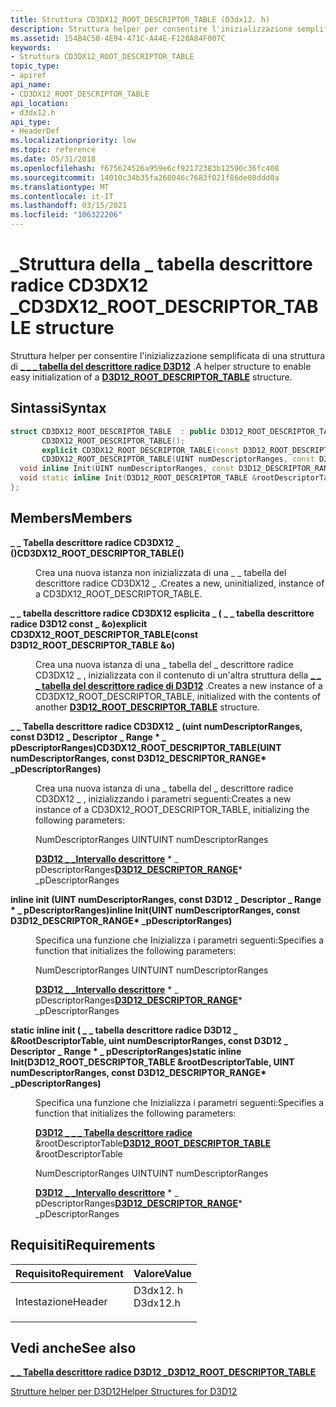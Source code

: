 ```yaml
---
title: Struttura CD3DX12_ROOT_DESCRIPTOR_TABLE (D3dx12. h)
description: Struttura helper per consentire l'inizializzazione semplificata di una \_ \_ struttura di tabella del descrittore radice D3D12 \_ .
ms.assetid: 154B4C50-4E94-471C-A44E-F120A84F007C
keywords:
- Struttura CD3DX12_ROOT_DESCRIPTOR_TABLE
topic_type:
- apiref
api_name:
- CD3DX12_ROOT_DESCRIPTOR_TABLE
api_location:
- d3dx12.h
api_type:
- HeaderDef
ms.localizationpriority: low
ms.topic: reference
ms.date: 05/31/2018
ms.openlocfilehash: f675624526a959e6cf92172383b12590c36fc408
ms.sourcegitcommit: 14010c34b35fa268046c7683f021f86de08ddd0a
ms.translationtype: MT
ms.contentlocale: it-IT
ms.lasthandoff: 03/15/2021
ms.locfileid: "106322206"
---
```

# <a name="cd3dx12_root_descriptor_table-structure"></a><span data-ttu-id="8edfd-104">\_Struttura della \_ tabella descrittore radice CD3DX12 \_</span><span class="sxs-lookup"><span data-stu-id="8edfd-104">CD3DX12\_ROOT\_DESCRIPTOR\_TABLE structure</span></span>

<span data-ttu-id="8edfd-105">Struttura helper per consentire l'inizializzazione semplificata di una struttura di [**\_ \_ \_ tabella del descrittore radice D3D12**](/windows/desktop/api/d3d12/ns-d3d12-d3d12_root_descriptor_table) .</span><span class="sxs-lookup"><span data-stu-id="8edfd-105">A helper structure to enable easy initialization of a [**D3D12\_ROOT\_DESCRIPTOR\_TABLE**](/windows/desktop/api/d3d12/ns-d3d12-d3d12_root_descriptor_table) structure.</span></span>

## <a name="syntax"></a><span data-ttu-id="8edfd-106">Sintassi</span><span class="sxs-lookup"><span data-stu-id="8edfd-106">Syntax</span></span>


```C++
struct CD3DX12_ROOT_DESCRIPTOR_TABLE  : public D3D12_ROOT_DESCRIPTOR_TABLE{
       CD3DX12_ROOT_DESCRIPTOR_TABLE();
       explicit CD3DX12_ROOT_DESCRIPTOR_TABLE(const D3D12_ROOT_DESCRIPTOR_TABLE &o);
       CD3DX12_ROOT_DESCRIPTOR_TABLE(UINT numDescriptorRanges, const D3D12_DESCRIPTOR_RANGE* _pDescriptorRanges);
  void inline Init(UINT numDescriptorRanges, const D3D12_DESCRIPTOR_RANGE* _pDescriptorRanges);
  void static inline Init(D3D12_ROOT_DESCRIPTOR_TABLE &rootDescriptorTable, UINT numDescriptorRanges, const D3D12_DESCRIPTOR_RANGE* _pDescriptorRanges);
};
```



## <a name="members"></a><span data-ttu-id="8edfd-107">Members</span><span class="sxs-lookup"><span data-stu-id="8edfd-107">Members</span></span>

<dl> <dt>

<span data-ttu-id="8edfd-108">**\_ \_ Tabella descrittore radice CD3DX12 \_ ()**</span><span class="sxs-lookup"><span data-stu-id="8edfd-108">**CD3DX12\_ROOT\_DESCRIPTOR\_TABLE()**</span></span>
</dt> <dd>

<span data-ttu-id="8edfd-109">Crea una nuova istanza non inizializzata di una \_ \_ tabella del descrittore radice CD3DX12 \_ .</span><span class="sxs-lookup"><span data-stu-id="8edfd-109">Creates a new, uninitialized, instance of a CD3DX12\_ROOT\_DESCRIPTOR\_TABLE.</span></span>

</dd> <dt>

<span data-ttu-id="8edfd-110">**\_ \_ tabella descrittore radice CD3DX12 esplicita \_ ( \_ \_ tabella descrittore radice D3D12 const \_ &o)**</span><span class="sxs-lookup"><span data-stu-id="8edfd-110">**explicit CD3DX12\_ROOT\_DESCRIPTOR\_TABLE(const D3D12\_ROOT\_DESCRIPTOR\_TABLE &o)**</span></span>
</dt> <dd>

<span data-ttu-id="8edfd-111">Crea una nuova istanza di una \_ tabella del \_ descrittore radice CD3DX12 \_ , inizializzata con il contenuto di un'altra struttura della [**\_ \_ \_ tabella del descrittore radice di D3D12**](/windows/desktop/api/d3d12/ns-d3d12-d3d12_root_descriptor_table) .</span><span class="sxs-lookup"><span data-stu-id="8edfd-111">Creates a new instance of a CD3DX12\_ROOT\_DESCRIPTOR\_TABLE, initialized with the contents of another [**D3D12\_ROOT\_DESCRIPTOR\_TABLE**](/windows/desktop/api/d3d12/ns-d3d12-d3d12_root_descriptor_table) structure.</span></span>

</dd> <dt>

<span data-ttu-id="8edfd-112">**\_ \_ Tabella descrittore radice CD3DX12 \_ (uint numDescriptorRanges, const D3D12 \_ Descriptor \_ Range \* \_ pDescriptorRanges)**</span><span class="sxs-lookup"><span data-stu-id="8edfd-112">**CD3DX12\_ROOT\_DESCRIPTOR\_TABLE(UINT numDescriptorRanges, const D3D12\_DESCRIPTOR\_RANGE\* \_pDescriptorRanges)**</span></span>
</dt> <dd>

<span data-ttu-id="8edfd-113">Crea una nuova istanza di una \_ tabella del \_ descrittore radice CD3DX12 \_ , inizializzando i parametri seguenti:</span><span class="sxs-lookup"><span data-stu-id="8edfd-113">Creates a new instance of a CD3DX12\_ROOT\_DESCRIPTOR\_TABLE, initializing the following parameters:</span></span>

<span data-ttu-id="8edfd-114">NumDescriptorRanges UINT</span><span class="sxs-lookup"><span data-stu-id="8edfd-114">UINT numDescriptorRanges</span></span>

<span data-ttu-id="8edfd-115">[**D3D12 \_ \_Intervallo descrittore**](/windows/desktop/api/d3d12/ns-d3d12-d3d12_descriptor_range) \* \_ pDescriptorRanges</span><span class="sxs-lookup"><span data-stu-id="8edfd-115">[**D3D12\_DESCRIPTOR\_RANGE**](/windows/desktop/api/d3d12/ns-d3d12-d3d12_descriptor_range)\* \_pDescriptorRanges</span></span>

</dd> <dt>

<span data-ttu-id="8edfd-116">**inline init (UINT numDescriptorRanges, const D3D12 \_ Descriptor \_ Range \* \_ pDescriptorRanges)**</span><span class="sxs-lookup"><span data-stu-id="8edfd-116">**inline Init(UINT numDescriptorRanges, const D3D12\_DESCRIPTOR\_RANGE\* \_pDescriptorRanges)**</span></span>
</dt> <dd>

<span data-ttu-id="8edfd-117">Specifica una funzione che Inizializza i parametri seguenti:</span><span class="sxs-lookup"><span data-stu-id="8edfd-117">Specifies a function that initializes the following parameters:</span></span>

<span data-ttu-id="8edfd-118">NumDescriptorRanges UINT</span><span class="sxs-lookup"><span data-stu-id="8edfd-118">UINT numDescriptorRanges</span></span>

<span data-ttu-id="8edfd-119">[**D3D12 \_ \_Intervallo descrittore**](/windows/desktop/api/d3d12/ns-d3d12-d3d12_descriptor_range) \* \_ pDescriptorRanges</span><span class="sxs-lookup"><span data-stu-id="8edfd-119">[**D3D12\_DESCRIPTOR\_RANGE**](/windows/desktop/api/d3d12/ns-d3d12-d3d12_descriptor_range)\* \_pDescriptorRanges</span></span>

</dd> <dt>

<span data-ttu-id="8edfd-120">**static inline init ( \_ \_ tabella descrittore radice D3D12 \_ &RootDescriptorTable, uint numDescriptorRanges, const D3D12 \_ Descriptor \_ Range \* \_ pDescriptorRanges)**</span><span class="sxs-lookup"><span data-stu-id="8edfd-120">**static inline Init(D3D12\_ROOT\_DESCRIPTOR\_TABLE &rootDescriptorTable, UINT numDescriptorRanges, const D3D12\_DESCRIPTOR\_RANGE\* \_pDescriptorRanges)**</span></span>
</dt> <dd>

<span data-ttu-id="8edfd-121">Specifica una funzione che Inizializza i parametri seguenti:</span><span class="sxs-lookup"><span data-stu-id="8edfd-121">Specifies a function that initializes the following parameters:</span></span>

<span data-ttu-id="8edfd-122">[**D3D12 \_ \_ \_ Tabella descrittore radice**](/windows/desktop/api/d3d12/ns-d3d12-d3d12_root_descriptor_table) &rootDescriptorTable</span><span class="sxs-lookup"><span data-stu-id="8edfd-122">[**D3D12\_ROOT\_DESCRIPTOR\_TABLE**](/windows/desktop/api/d3d12/ns-d3d12-d3d12_root_descriptor_table) &rootDescriptorTable</span></span>

<span data-ttu-id="8edfd-123">NumDescriptorRanges UINT</span><span class="sxs-lookup"><span data-stu-id="8edfd-123">UINT numDescriptorRanges</span></span>

<span data-ttu-id="8edfd-124">[**D3D12 \_ \_Intervallo descrittore**](/windows/desktop/api/d3d12/ns-d3d12-d3d12_descriptor_range) \* \_ pDescriptorRanges</span><span class="sxs-lookup"><span data-stu-id="8edfd-124">[**D3D12\_DESCRIPTOR\_RANGE**](/windows/desktop/api/d3d12/ns-d3d12-d3d12_descriptor_range)\* \_pDescriptorRanges</span></span>

</dd> </dl>

## <a name="requirements"></a><span data-ttu-id="8edfd-125">Requisiti</span><span class="sxs-lookup"><span data-stu-id="8edfd-125">Requirements</span></span>



| <span data-ttu-id="8edfd-126">Requisito</span><span class="sxs-lookup"><span data-stu-id="8edfd-126">Requirement</span></span> | <span data-ttu-id="8edfd-127">Valore</span><span class="sxs-lookup"><span data-stu-id="8edfd-127">Value</span></span> |
|-------------------|-------------------------------------------------------------------------------------|
| <span data-ttu-id="8edfd-128">Intestazione</span><span class="sxs-lookup"><span data-stu-id="8edfd-128">Header</span></span><br/> | <dl> <span data-ttu-id="8edfd-129"><dt>D3dx12. h</dt></span><span class="sxs-lookup"><span data-stu-id="8edfd-129"><dt>D3dx12.h</dt></span></span> </dl> |



## <a name="see-also"></a><span data-ttu-id="8edfd-130">Vedi anche</span><span class="sxs-lookup"><span data-stu-id="8edfd-130">See also</span></span>

<dl> <dt>

[<span data-ttu-id="8edfd-131">**\_ \_ Tabella descrittore radice D3D12 \_**</span><span class="sxs-lookup"><span data-stu-id="8edfd-131">**D3D12\_ROOT\_DESCRIPTOR\_TABLE**</span></span>](/windows/desktop/api/d3d12/ns-d3d12-d3d12_root_descriptor_table)
</dt> <dt>

[<span data-ttu-id="8edfd-132">Strutture helper per D3D12</span><span class="sxs-lookup"><span data-stu-id="8edfd-132">Helper Structures for D3D12</span></span>](helper-structures-for-d3d12.md)
</dt> </dl>

 

 





